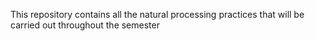 This repository contains all the natural processing practices that will be carried out throughout the semester 
